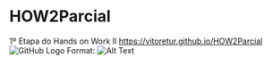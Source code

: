 # HOW2Parcial
1º Etapa do Hands on Work II
https://vitoretur.github.io/HOW2Parcial
![GitHub Logo](/images/logo.png)
Format: ![Alt Text](url)
